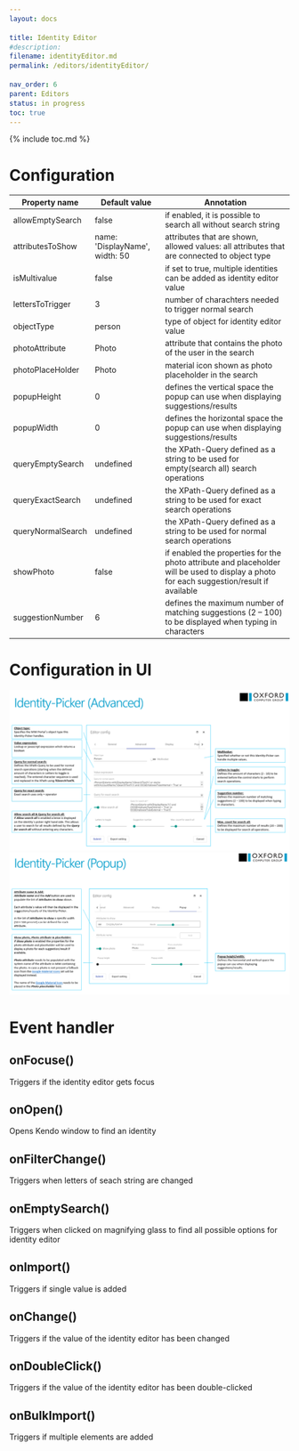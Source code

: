 ```yaml
---
layout: docs

title: Identity Editor
#description:
filename: identityEditor.md
permalink: /editors/identityEditor/

nav_order: 6
parent: Editors
status: in progress
toc: true
---
```


{% include toc.md %}


# Configuration

|Property name| Default value | Annotation |
|--|--|--|
|allowEmptySearch|false|if enabled, it is possible to search all without search string|
|attributesToShow|name: 'DisplayName', width: 50|attributes that are shown, allowed values: all attributes that are connected to object type|
|isMultivalue|false|if set to true, multiple identities can be added as identity editor value|
|lettersToTrigger|3|number of charachters needed to trigger normal search|
|objectType|person|type of object for identity editor value|
|photoAttribute|Photo|attribute that contains the photo of the user in the search|
|photoPlaceHolder|Photo|material icon shown as photo placeholder in the search|
|popupHeight|0|defines the vertical space the popup can use when displaying suggestions/results|
|popupWidth|0|defines the horizontal space the popup can use when displaying suggestions/results|
|queryEmptySearch|undefined|the XPath-Query defined as a string to be used for empty(search all) search operations|
|queryExactSearch|undefined|the XPath-Query defined as a string to be used for exact search operations|
|queryNormalSearch|undefined|the XPath-Query defined as a string to be used for normal search operations|
|showPhoto|false|if enabled the properties for the photo attribute and placeholder will be used to display a photo for each suggestion/result if available|
|suggestionNumber|6|defines the maximum number of matching suggestions (2 – 100) to be displayed when typing in characters|


# Configuration in UI

![image.png](/img/image-47117845-86af-49f6-816b-d18141852ab5.png)
![image.png](/img/image-8bc47ee8-0ef1-405a-9bb9-623f37a92e22.png)

# Event handler

## onFocuse()
Triggers if the identity editor gets focus

## onOpen()
Opens Kendo window to find an identity

## onFilterChange()
Triggers when letters of seach string are changed

## onEmptySearch()
Triggers when clicked on magnifying glass to find all possible options for identity editor

## onImport()
Triggers if single value is added

## onChange()
Triggers if the value of the identity editor has been changed

## onDoubleClick()
Triggers if the value of the identity editor has been double-clicked

## onBulkImport()
Triggers if multiple elements are added


